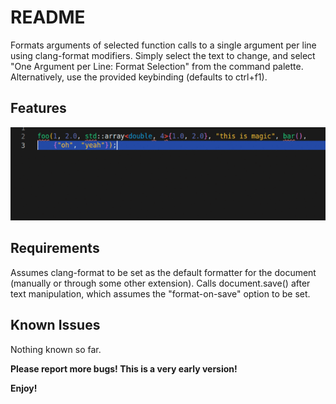 # README

Formats arguments of selected function calls to a single argument per line using clang-format modifiers.
Simply select the text to change, and select "One Argument per Line: Format Selection" from the command palette.
Alternatively, use the provided keybinding (defaults to ctrl+f1).

## Features

![feature X](images/format.gif)

## Requirements

Assumes clang-format to be set as the default formatter for the document (manually or through some other extension).
Calls document.save() after text manipulation, which assumes the "format-on-save" option to be set.
## Known Issues
Nothing known so far. 

**Please report more bugs! This is a very early version!**

**Enjoy!**
